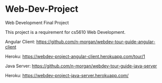 # Web-Dev-Project
Web Development Final Project

This project is a requirement for cs5610 Web Development. 

Angular Client: https://github.com/n-morgan/webdev-tour-guide-angular-client

Heroku: https://webdev-project-angular-client.herokuapp.com/tour/1



Java Server: https://github.com/n-morgan/webdev-tour-guide-java-server

Heroku: https://webdev-project-java-server.herokuapp.com/
